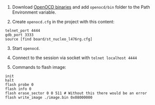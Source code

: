 1. Download [OpenOCD binaries](https://gnutoolchains.com/arm-eabi/openocd/)
and add ```openocd/bin``` folder to the Path Environment variable.

2. Create ```openocd.cfg``` in the project with this content:
```
telnet_port 4444
gdb_port 3333
source [find board/st_nucleo_l476rg.cfg]
```

3. Start ```openocd```.

4. Connect to the session via socket with ```telnet localhost 4444```

5. Commands to flash image:
```
init
halt
flash probe 0
flash info 0
flash erase_sector 0 0 511 # Without this there would be an error
flash write_image ./image.bin 0x08000000
```
